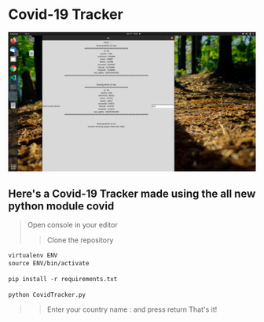# Covid-19 Tracker
![Screenshot](screenshot.png)
## Here's a Covid-19 Tracker made using the all new python module **covid**


> Open console in your editor
>> Clone the repository

    virtualenv ENV
    source ENV/bin/activate

    pip install -r requirements.txt

    python CovidTracker.py

>> Enter your country name : and press return
> That's it!
